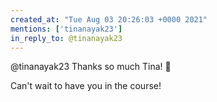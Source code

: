 ```yaml
---
created_at: "Tue Aug 03 20:26:03 +0000 2021"
mentions: ['tinanayak23']
in_reply_to: @tinanayak23
---
```


@tinanayak23 Thanks so much Tina! 🙏

Can't wait to have you in the course!